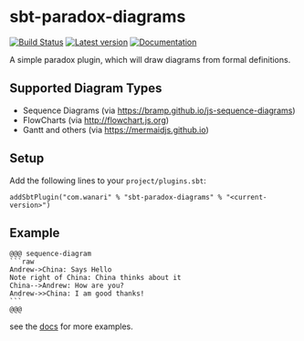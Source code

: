 # sbt-paradox-diagrams

[![Build Status](https://travis-ci.org/TeamWanari/sbt-paradox-diagrams.svg?branch=master)](https://travis-ci.org/TeamWanari/sbt-paradox-diagrams)
[![Latest version](https://index.scala-lang.org/TeamWanari/sbt-paradox-diagrams/latest.svg)](https://index.scala-lang.org/TeamWanari/sbt-paradox-diagrams)
[![Documentation](https://img.shields.io/badge/-Documatation-blue)](https://teamwanari.github.io/sbt-paradox-diagrams)

A simple paradox plugin, which will draw diagrams from formal definitions.

## Supported Diagram Types
 - Sequence Diagrams (via https://bramp.github.io/js-sequence-diagrams)
 - FlowCharts (via http://flowchart.js.org)
 - Gantt and others (via https://mermaidjs.github.io)

## Setup

Add the following lines to your `project/plugins.sbt`:
```
addSbtPlugin("com.wanari" % "sbt-paradox-diagrams" % "<current-version>")
```
 
## Example
````
@@@ sequence-diagram
```raw
Andrew->China: Says Hello
Note right of China: China thinks about it
China-->Andrew: How are you?
Andrew->>China: I am good thanks!
```
@@@ 
````

see the [docs](docs) for more examples.
